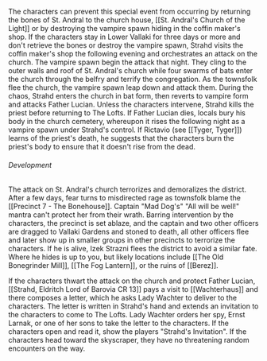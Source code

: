 The characters can prevent this special event from occurring by returning the bones of St. Andral to the church house, [[St. Andral's Church of the Light]] or by destroying the vampire spawn hiding in the coffin maker's shop. If the characters stay in Lower Vallaki for three days or more and don't retrieve the bones or destroy the vampire spawn, Strahd visits the coffin maker's shop the following evening and orchestrates an attack on the church.
The vampire spawn begin the attack that night. They cling to the outer walls and roof of St. Andral's church while four swarms of bats enter the church through the belfry and terrify the congregation. As the townsfolk flee the church, the vampire spawn leap down and attack them.
During the chaos, Strahd enters the church in bat form, then reverts to vampire form and attacks Father Lucian. Unless the characters intervene, Strahd kills the priest before returning to The Lofts. If Father Lucian dies, locals bury his body in the church cemetery, whereupon it rises the following night as a vampire spawn under Strahd's control. If Rictavio (see [[Tyger, Tyger]]) learns of the priest's death, he suggests that the characters burn the priest's body to ensure that it doesn't rise from the dead.

###### Development
The attack on St. Andral's church terrorizes and demoralizes the district. After a few days, fear turns to misdirected rage as townsfolk blame the [[Precinct 7 - The Bonehouse]]. Captain "Mad Dog's" "All will be well!" mantra can't protect her from their wrath. Barring intervention by the characters, the precinct is set ablaze, and the captain and two other officers are dragged to Vallaki Gardens and stoned to death, all other officers flee and later show up in smaller groups in other precincts to terrorize the characters. If he is alive, Izek Strazni flees the district to avoid a similar fate. Where he hides is up to you, but likely locations include [[The Old Bonegrinder Mill]], [[The Fog Lantern]], or the ruins of [[Berez]].

If the characters thwart the attack on the church and protect Father Lucian, [[Strahd, Eldritch Lord of Barovia CR 13]] pays a visit to [[Wachterhaus]] and there composes a letter, which he asks Lady Wachter to deliver to the characters. The letter is written in Strahd's hand and extends an invitation to the characters to come to The Lofts. Lady Wachter orders her spy, Ernst Larnak, or one of her sons to take the letter to the characters. If the characters open and read it, show the players "Strahd's Invitation". If the characters head toward the skyscraper, they have no threatening random encounters on the way.